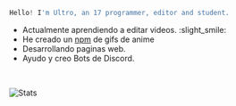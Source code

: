 ```js
Hello! I'm Ultro, an 17 programmer, editor and student.
```

-  Actualmente aprendiendo a editar videos. :slight_smile:
-  He creado un <a href="https://www.npmjs.com/package/soyultro">npm</a> de gifs de anime
-  Desarrollando paginas web. 
-  Ayudo y creo Bots de Discord. <br />

<br />

![Stats](https://github-readme-stats.vercel.app/api?username=soyultro&show_icons=true&theme=radical)

